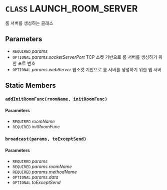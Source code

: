 # `CLASS` LAUNCH_ROOM_SERVER
룸 서버를 생성하는 클래스

## Parameters
* `REQUIRED` *params*
* `OPTIONAL` *params.socketServerPort* TCP 소켓 기반으로 룸 서버를 생성하기 위한 포트 번호
* `OPTIONAL` *params.webServer* 웹소켓 기반으로 룸 서버를 생성하기 위한 웹 서버

## Static Members

### `addInitRoomFunc(roomName, initRoomFunc)`
#### Parameters
* `REQUIRED` *roomName*
* `REQUIRED` *initRoomFunc*

### `broadcast(params, toExceptSend)`
#### Parameters
* `REQUIRED` *params*
* `REQUIRED` *params.roomName*
* `REQUIRED` *params.methodName*
* `OPTIONAL` *params.data*
* `OPTIONAL` *toExceptSend*
